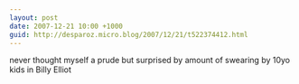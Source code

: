 ```yaml
---
layout: post
date: 2007-12-21 10:00 +1000
guid: http://desparoz.micro.blog/2007/12/21/t522374412.html
---
```

never thought myself a prude but surprised by amount of swearing by 10yo kids in Billy Elliot
